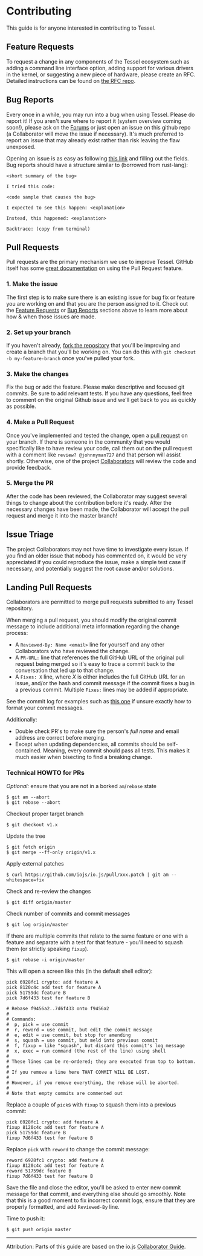 # Contributing

This guide is for anyone interested in contributing to Tessel.

## Feature Requests
To request a change in any components of the Tessel ecosystem such as adding a command line interface option, adding support for various drivers in the kernel, or suggesting a new piece of hardware, please create an RFC. Detailed instructions can be found on [the RFC repo](github.com/tessel/rfcs).

## Bug Reports
Every once in a while, you may run into a bug when using Tessel. Please do report it! If you aren't sure where to report it (system overview coming soon!), please ask on the [Forums](forums.tessel.io) or just open an issue on this github repo (a Collaborator will move the issue if necessary). It's much preferred to report an issue that may already exist rather than risk leaving the flaw unexposed.

Opening an issue is as easy as following [this
link](https://github.com/technicalmachine/tessel-project/issues) and filling out the fields.
Bug reports should have a structure similar to (borrowed from rust-lang):

    <short summary of the bug>

    I tried this code:

    <code sample that causes the bug>

    I expected to see this happen: <explanation>

    Instead, this happened: <explanation>

    Backtrace: (copy from terminal)
## Pull Requests

Pull requests are the primary mechanism we use to improve Tessel. GitHub itself
has some [great documentation][pull-requests] on using the Pull Request
feature.

[pull-requests]: https://help.github.com/articles/using-pull-requests/

### 1. Make the issue
The first step is to make sure there is an existing issue for bug fix or feature you are working on and that you are the person assigned to it. Check out the [Feature Requests](#feature-requests) or [Bug Reports](#bug-reports) sections above to learn more about how & when those issues are made.

### 2. Set up your branch
If you haven't already, [fork the repository](https://help.github.com/articles/fork-a-repo/) that you'll be improving and create a branch that you'll be working on. You can do this with `git checkout -b my-feature-branch` once you've pulled your fork.

### 3. Make the changes
Fix the bug or add the feature. Please make descriptive and focused git commits. Be sure to add relevant tests. If you have any questions, feel free to comment on the original Github issue and we'll get back to you as quickly as possible.

### 4. Make a Pull Request
Once you've implemented and tested the change, open a [pull request][pull-requests] on your branch. If there is someone in the community that you would specifically like to have review your code, call them out on the pull request with a comment like `review? @johnnyman727` and that person will assist shortly. Otherwise, one of the project [Collaborators](https://github.com/technicalmachine/tessel-project/blob/master/Governance/Moderating.md) will review the code and provide feedback.

### 5. Merge the PR
After the code has been reviewed, the Collaborator may suggest several things to change about the contribution before it's ready. After the necessary changes have been made, the Collaborator will accept the pull request and merge it into the master branch! 

## Issue Triage

The project Collaborators may not have time to investigate every issue. If you find an older issue that nobody has commented on, it would be very appreciated if you could reproduce the issue, make a simple test case if necessary, and potentially suggest the root cause and/or solutions.

## Landing Pull Requests

Collaborators are permitted to merge pull requests submitted to any Tessel repository.

When merging a pull request, you should modify the original commit message to include additional meta information regarding the change process:

- A `Reviewed-By: Name <email>` line for yourself and any other Collaborators who have reviewed the change.
- A `PR-URL:` line that references the full GitHub URL of the original pull request being merged so it's easy to trace a commit back to the  conversation that led up to that change.
- A `Fixes: X` line, where _X_ is either includes the full GitHub URL for an issue, and/or the hash and commit message if the commit fixes a bug in a previous commit. Multiple `Fixes:` lines may be added if appropriate.

See the commit log for examples such as
[this one](https://github.com/iojs/io.js/commit/b636ba8186) if unsure exactly how to format your commit messages.

Additionally:

- Double check PR's to make sure the person's _full name_ and email address are correct before merging.
- Except when updating dependencies, all commits should be self-contained.  Meaning, every commit should pass all tests. This makes it much easier when bisecting to find a breaking change.

### Technical HOWTO for PRs

_Optional:_ ensure that you are not in a borked `am`/`rebase` state

```text
$ git am --abort
$ git rebase --abort
```

Checkout proper target branch

```text
$ git checkout v1.x
```

Update the tree

```text
$ git fetch origin
$ git merge --ff-only origin/v1.x
```

Apply external patches

```text
$ curl https://github.com/iojs/io.js/pull/xxx.patch | git am --whitespace=fix
```

Check and re-review the changes

```text
$ git diff origin/master
```

Check number of commits and commit messages

```text
$ git log origin/master
```

If there are multiple commits that relate to the same feature or one with a feature and separate with a test for that feature - you'll need to squash them (or strictly speaking `fixup`).

```text
$ git rebase -i origin/master
```

This will open a screen like this (in the default shell editor):

```text
pick 6928fc1 crypto: add feature A
pick 8120c4c add test for feature A
pick 51759dc feature B
pick 7d6f433 test for feature B

# Rebase f9456a2..7d6f433 onto f9456a2
#
# Commands:
#  p, pick = use commit
#  r, reword = use commit, but edit the commit message
#  e, edit = use commit, but stop for amending
#  s, squash = use commit, but meld into previous commit
#  f, fixup = like "squash", but discard this commit's log message
#  x, exec = run command (the rest of the line) using shell
#
# These lines can be re-ordered; they are executed from top to bottom.
#
# If you remove a line here THAT COMMIT WILL BE LOST.
#
# However, if you remove everything, the rebase will be aborted.
#
# Note that empty commits are commented out
```

Replace a couple of `pick`s with `fixup` to squash them into a previous commit:

```text
pick 6928fc1 crypto: add feature A
fixup 8120c4c add test for feature A
pick 51759dc feature B
fixup 7d6f433 test for feature B
```

Replace `pick` with `reword` to change the commit message:

```text
reword 6928fc1 crypto: add feature A
fixup 8120c4c add test for feature A
reword 51759dc feature B
fixup 7d6f433 test for feature B
```

Save the file and close the editor, you'll be asked to enter new commit message for that commit, and everything else should go smoothly. Note that this is a good moment to fix incorrect commit logs, ensure that they are properly formatted, and add `Reviewed-By` line.

Time to push it:

```text
$ git push origin master
```

---

Attribution: Parts of this guide are based on the io.js [Collaborator Guide](https://github.com/iojs/io.js/blob/v1.x/COLLABORATOR_GUIDE.md).
